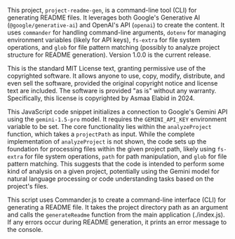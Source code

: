 This project, `project-readme-gen`, is a command-line tool (CLI) for generating README files. It leverages both Google's Generative AI (`@google/generative-ai`) and OpenAI's API (`openai`) to create the content.  It uses `commander` for handling command-line arguments, `dotenv` for managing environment variables (likely for API keys), `fs-extra` for file system operations, and `glob` for file pattern matching (possibly to analyze project structure for README generation).  Version 1.0.0 is the current release.


This is the standard MIT License text, granting permissive use of the copyrighted software.  It allows anyone to use, copy, modify, distribute, and even sell the software, provided the original copyright notice and license text are included.  The software is provided "as is" without any warranty.  Specifically, this license is copyrighted by Asmaa Elabid in 2024.


This JavaScript code snippet initializes a connection to Google's Gemini API using the `gemini-1.5-pro` model. It requires the `GEMINI_API_KEY` environment variable to be set. The core functionality lies within the `analyzeProject` function, which takes a `projectPath` as input. While the complete implementation of `analyzeProject` is not shown, the code sets up the foundation for processing files within the given project path, likely using `fs-extra` for file system operations, `path` for path manipulation, and `glob` for file pattern matching.  This suggests that the code is intended to perform some kind of analysis on a given project, potentially using the Gemini model for natural language processing or code understanding tasks based on the project's files.


This script uses Commander.js to create a command-line interface (CLI) for generating a README file.  It takes the project directory path as an argument and calls the `generateReadme` function from the main application (./index.js).  If any errors occur during README generation, it prints an error message to the console.
